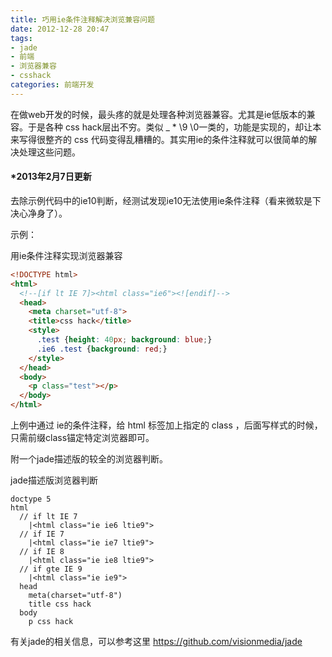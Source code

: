```yaml
---
title: 巧用ie条件注释解决浏览兼容问题
date: 2012-12-28 20:47
tags:
- jade
- 前端
- 浏览器兼容
- csshack
categories: 前端开发
---
```


在做web开发的时候，最头疼的就是处理各种浏览器兼容。尤其是ie低版本的兼容。于是各种 css hack层出不穷。类似 _ * \9 \0一类的，功能是实现的，却让本来写得很整齐的 css 代码变得乱糟糟的。其实用ie的条件注释就可以很简单的解决处理这些问题。

#### *2013年2月7日更新

去除示例代码中的ie10判断，经测试发现ie10无法使用ie条件注释（看来微软是下决心净身了）。

示例：

用ie条件注释实现浏览器兼容

```html
<!DOCTYPE html>
<html>
  <!--[if lt IE 7]><html class="ie6"><![endif]-->
  <head>
    <meta charset="utf-8">
    <title>css hack</title>
    <style>
      .test {height: 40px; background: blue;}
      .ie6 .test {background: red;}
    </style>
  </head>
  <body>
    <p class="test"></p>
  </body>
</html>
```

上例中通过 ie的条件注释，给 html 标签加上指定的 class ，后面写样式的时候，只需前缀class锚定特定浏览器即可。

附一个jade描述版的较全的浏览器判断。

jade描述版浏览器判断

```jade
doctype 5
html
  // if lt IE 7
    |<html class="ie ie6 ltie9">
  // if IE 7
    |<html class="ie ie7 ltie9">
  // if IE 8
    |<html class="ie ie8 ltie9">
  // if gte IE 9
    |<html class="ie ie9">
  head
    meta(charset="utf-8")
    title css hack
  body
    p css hack
```

有关jade的相关信息，可以参考这里 https://github.com/visionmedia/jade
